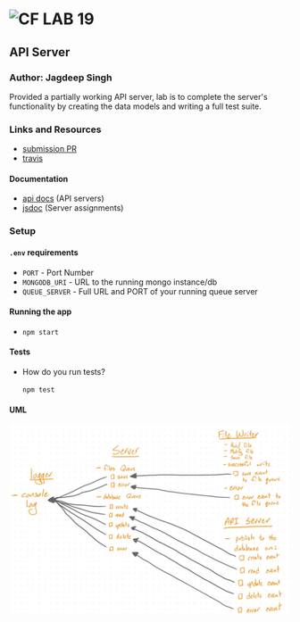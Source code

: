 # ![CF](http://i.imgur.com/7v5ASc8.png) LAB 19

## API Server
### Author: Jagdeep Singh

Provided a partially working API server, lab is 
to complete the server's functionality by creating 
the data models and writing a full test suite.

### Links and Resources
* [submission PR]()
* [travis]()

#### Documentation
* [api docs](http://xyz.com) (API servers)
* [jsdoc](http://xyz.com) (Server assignments)


### Setup
#### `.env` requirements
* `PORT` - Port Number
* `MONGODB_URI` - URL to the running mongo instance/db
* `QUEUE_SERVER` - Full URL and PORT of your running queue server

#### Running the app
* `npm start`

  
#### Tests
* How do you run tests?

  `npm test`

<!-- * What assertions were made?
* What assertions need to be / should be made? -->

#### UML

![UML](assets/uml.jpeg)